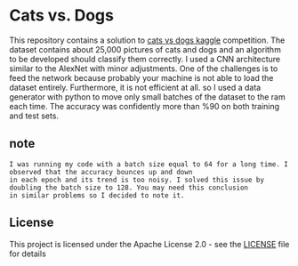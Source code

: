 # Cats vs. Dogs

This repository contains a solution to [cats vs dogs kaggle](https://www.kaggle.com/c/dogs-vs-cats) competition. The dataset
contains about 25,000 pictures of cats and dogs and an algorithm to be developed should classify them correctly.
I used a CNN architecture similar to the AlexNet with minor adjustments.
One of the challenges is to feed the network because probably your machine is not able to load the dataset entirely. 
Furthermore, it is not efficient at all. so I used a data generator with python to move only small batches of the dataset to
the ram each time. The accuracy was confidently more than %90 on both training and test sets.

## note
```
I was running my code with a batch size equal to 64 for a long time. I observed that the accuracy bounces up and down
in each epoch and its trend is too noisy. I solved this issue by doubling the batch size to 128. You may need this conclusion
in similar problems so I decided to note it.
```

## License

This project is licensed under the Apache License 2.0 - see the [LICENSE](LICENSE) file for details


